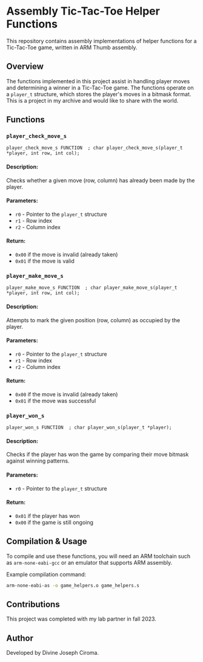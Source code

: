 # Assembly Tic-Tac-Toe Helper Functions

This repository contains assembly implementations of helper functions for a Tic-Tac-Toe game, written in ARM Thumb assembly.

## Overview

The functions implemented in this project assist in handling player moves and determining a winner in a Tic-Tac-Toe game. The functions operate on a `player_t` structure, which stores the player's moves in a bitmask format.
This is a project in my archive and would like to share with the world. 

## Functions

### `player_check_move_s`
```assembly
player_check_move_s FUNCTION  ; char player_check_move_s(player_t *player, int row, int col);
```
#### Description:
Checks whether a given move (row, column) has already been made by the player.
#### Parameters:
- `r0` - Pointer to the `player_t` structure
- `r1` - Row index
- `r2` - Column index
#### Return:
- `0x00` if the move is invalid (already taken)
- `0x01` if the move is valid

### `player_make_move_s`
```assembly
player_make_move_s FUNCTION  ; char player_make_move_s(player_t *player, int row, int col);
```
#### Description:
Attempts to mark the given position (row, column) as occupied by the player.
#### Parameters:
- `r0` - Pointer to the `player_t` structure
- `r1` - Row index
- `r2` - Column index
#### Return:
- `0x00` if the move is invalid (already taken)
- `0x01` if the move was successful

### `player_won_s`
```assembly
player_won_s FUNCTION  ; char player_won_s(player_t *player);
```
#### Description:
Checks if the player has won the game by comparing their move bitmask against winning patterns.
#### Parameters:
- `r0` - Pointer to the `player_t` structure
#### Return:
- `0x01` if the player has won
- `0x00` if the game is still ongoing

## Compilation & Usage

To compile and use these functions, you will need an ARM toolchain such as `arm-none-eabi-gcc` or an emulator that supports ARM assembly.

Example compilation command:
```bash
arm-none-eabi-as -o game_helpers.o game_helpers.s
```

## Contributions
This project was completed with my lab partner in fall 2023.

## Author
Developed by Divine Joseph Ciroma.

